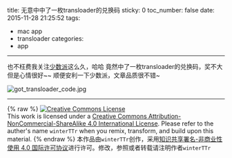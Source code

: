 title: 无意中中了一枚transloader的兑换码
sticky: 0
toc_number: false
date: 2015-11-28 21:25:52
tags:
  - mac app
  - transloader
categories:
  - app
---

也不枉费我关注[少数派](http://sspai)这么久，哈哈
竟然中了一枚transloader的兑换码，奖不大但是心情很好~~
顺便安利一下少数派，文章品质很不错~

![got_transloader_code.jpg](http://7xljtv.com1.z0.glb.clouddn.com/images/2015-11-28-Got-the-redeem-code-for-transloader/got_transloader_code.jpg)

<!--more-->


---

{% raw %}
<a rel="license" href="http://creativecommons.org/licenses/by-nc-sa/4.0/"><img alt="Creative Commons License" style="border-width:0" src="https://i.creativecommons.org/l/by-nc-sa/4.0/88x31.png" /></a><br />This work is licensed under a <a rel="license" href="http://creativecommons.org/licenses/by-nc-sa/4.0/">Creative Commons Attribution-NonCommercial-ShareAlike 4.0 International License</a>.
Please refer to the auther's name `winterTTr` when you remix, transform, and build upon this material. 
{% endraw %}
本作品由`winterTTr`创作，采用[知识共享署名-非商业性使用 4.0 国际许可协议](http://creativecommons.org/licenses/by-nc-sa/4.0/)进行许可。修改，参照或者转载请注明作者`winterTTr`


